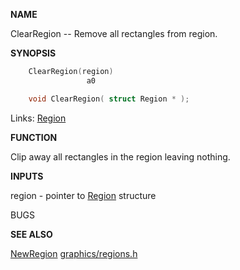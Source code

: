 
**NAME**

ClearRegion -- Remove all rectangles from region.

**SYNOPSIS**

```c
    ClearRegion(region)
                 a0

    void ClearRegion( struct Region * );

```
Links: [Region](_00B7) 

**FUNCTION**

Clip away all rectangles in the region leaving nothing.

**INPUTS**

region - pointer to [Region](_00B7) structure

BUGS

**SEE ALSO**

[NewRegion](NewRegion) [graphics/regions.h](_00B7)
